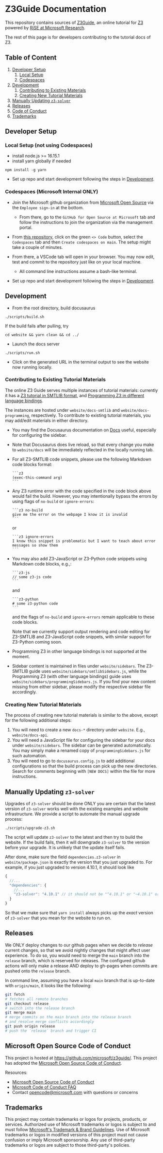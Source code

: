 # Z3Guide Documentation

This repository contains sources of [Z3Guide](https://microsoft.github.io/z3guide/), an online tutorial for [Z3](https://z3prover.github.io/) powered by [RiSE at Microsoft Research](https://www.microsoft.com/en-us/research/group/research-software-engineering-rise/).

The rest of this page is for developers contributing to the tutorial docs of Z3.

## Table of Content
1. [Developer Setup](#developer-setup)
    1. [Local Setup](#local-setup-not-using-codespaces)
    2. [Codespaces](#codespaces-microsoft-internal-only)
2. [Development](#development)
    1. [Contributing to Existing Materials](#contributing-to-existing-tutorial-materials)
    2. [Creating New Tutorial Materials](#creating-new-tutorial-materials)
3. [Manually Updating `z3-solver`](#manually-updating-z3-solver)
4. [Releases](#releases)
5. [Code of Conduct](#microsoft-open-source-code-of-conduct)
6. [Trademarks](#trademarks)

## Developer Setup

### Local Setup (not using Codespaces)

- install node.js >= 16.15.1
- install yarn globally if needed

```
npm install -g yarn
```

- Set up repo and start development following the steps in [Development](#development).


### Codespaces (Microsoft Internal ONLY)

- Join the Microsoft github organization from [Microsoft Open Source](https://opensource.microsoft.com/) via the `Employee sign-in` at the bottom.

  - From there, go to the `GitHub for Open Source at Microsoft` tab and follow the instructions to join the organization via the management portal.

- From [this repository](https://github.com/microsoft/z3guide/), click on the green `<> Code` button, select the `Codespaces` tab and then `Create codespaces on main`. The setup might take a couple of minutes.

- From there, a VSCode tab will open in your browser. You may now edit, test and commit to the repository just like on your local machine.

  - All command line instructions assume a bash-like terminal.

- Set up repo and start development following the steps in [Development](#development).


## Development

- From the root directory, build docusaurus

```
./scripts/build.sh
```

If the build fails after pulling, try

```
cd website && yarn clean && cd ../
```

- Launch the docs server

```
./scripts/run.sh
```

- Click on the generated URL in the terminal output to see the website now running locally.

### Contributing to Existing Tutorial Materials

The online Z3 Guide serves multiple instances of tutorial materials: currently it has a [Z3 tutorial in SMTLIB format](https://microsoft.github.io/z3guide/docs/logic/intro), and [Programming Z3 in different language bindings](https://microsoft.github.io/z3guide/programming/Programming%20Z3/Using%20Z3%20from%20Python/Introduction). 

The instances are hosted under `website/docs-smtlib` and `website/docs-programming`, respectively. To contribute to existing tutorial materials, you may add/edit materials in either directory.

-   You may find the Docusaurus documentation on [Docs](https://docusaurus.io/docs/docs-introduction) useful, especially for configuring the sidebar.

-   Note that Docusaurus does live reload, so that every change you make to `website/docs` will be immediately reflected in the locally running tab.

-   For all Z3-SMTLIB code snippets, please use the following Markdown code blocks format:
    ~~~
    ```z3
    (exec-this-command arg)
    ```
    ~~~

- Any Z3 runtime error with the code specified in the code block above would fail the build.
    However, you may intentionally bypass the errors by using flags of `no-build` or `ignore-errors`:

    ~~~
    ```z3 no-build
    give me the error on the webpage I know it is invalid
    ```
    ~~~

    or
    ~~~
    ```z3 ignore-errors
    I know this snippet is problematic but I want to teach about error messages so show them
    ```
    ~~~

- You may also add Z3-JavaScript or Z3-Python code snippets using Markdown code blocks, e.g.,:

  ~~~
  ```z3-js
  // some z3-js code
  ```
  ~~~

  and 

  ~~~
  ```z3-python
  # some z3-python code
  ```
  ~~~

  and the flags of `no-build` and `ignore-errors` remain applicable to these code blocks.

  Note that we currently support output rendering and code editing for Z3-SMTLIB and Z3-JavaScript code snippets, with similar support for Z3-Python coming soon.

- Programming Z3 in other language bindings is not supported at the moment.

- Sidebar content is maintained in files under `website/sidebars`. The Z3-SMTLIB guide uses `website/sidebars/smtlibSidebars.js`, while the Programming Z3 (with other language bindings) guide uses `website/sidebars/programmingSidebars.js`. If you find your new content missing from either sidebar, please modify the respective sidebar file accordingly.

### Creating New Tutorial Materials

The process of creating new tutorial materials is similar to the above, except for the following additional steps:

1. You will need to create a new `docs-*` directory under `website`. E.g., `website/docs-api`.
2. You will need a JavaScript file for configuring the sidebar for your docs under `website/sidebars`. The sidebar can be generated automatically. You may simply make a renamed copy of `programmingSidebars.js` for such automation.
3. You will need to go to `docusaurus.config.js` to add additional configurations so that the build process can pick up the new directories. Search for comments beginning with `[NEW DOCS]` within the file for more instructions.


## Manually Updating `z3-solver`
Upgrades of `z3-solver` should be done ONLY you are certain that the latest version of `z3-solver` works well with the existing examples and website infrastructure. We provide a script to automate the manual upgrade process:

```
./scripts/upgrade-z3.sh
```

The script will update `z3-solver` to the latest and then try to build the website. If the build fails, then it will downgrade `z3-solver` to the version before your upgrade. It is unlikely that the update itself fails.

After done, make sure the field `dependencies.z3-solver` in `website/package.json` is exactly the version that you just upgraded to. For example, if you just upgraded to version 4.10.1, it should look like
```js
{
  //...
  "dependencies": {
    //...
    "z3-solver": "4.10.1" // it should not be "^4.10.1" or "~4.10.1" or any other values that contain other symbols
  }
}
```
So that we make sure that `yarn install` always picks up the _exact_ version of `z3-solver` that you mean for the website to run on.

## Releases
We ONLY deploy changes to our github pages when we decide to _release_ current changes, so that we avoid nightly changes that might affect user experience. To do so, you would need to merge the `main` branch into the `release` branch, which is reserved for releases. The configured github actions will only make a release AND deploy to gh-pages when commits are pushed onto the `release` branch.

In command line, assuming you have a local `main` branch that is up-to-date with `origin/main`, it looks like the following:

```bash
git fetch
# fetches all remote branches
git checkout release
# switch into the release branch
git merge main
# merge commits on the main branch into the release branch
# and resolve merge conflicts accordingly
git push origin release
# push the `release` branch and trigger CI
```
## Microsoft Open Source Code of Conduct

This project is hosted at https://github.com/microsoft/z3guide/.
This project has adopted the
[Microsoft Open Source Code of Conduct](https://opensource.microsoft.com/codeofconduct/).

Resources:

- [Microsoft Open Source Code of Conduct](https://opensource.microsoft.com/codeofconduct/)
- [Microsoft Code of Conduct FAQ](https://opensource.microsoft.com/codeofconduct/faq/)
- Contact [opencode@microsoft.com](mailto:opencode@microsoft.com) with questions or concerns

## Trademarks

This project may contain trademarks or logos for projects, products, or services. Authorized use of Microsoft
trademarks or logos is subject to and must follow
[Microsoft's Trademark & Brand Guidelines](https://www.microsoft.com/en-us/legal/intellectualproperty/trademarks/usage/general).
Use of Microsoft trademarks or logos in modified versions of this project must not cause confusion or imply Microsoft sponsorship.
Any use of third-party trademarks or logos are subject to those third-party's policies.
